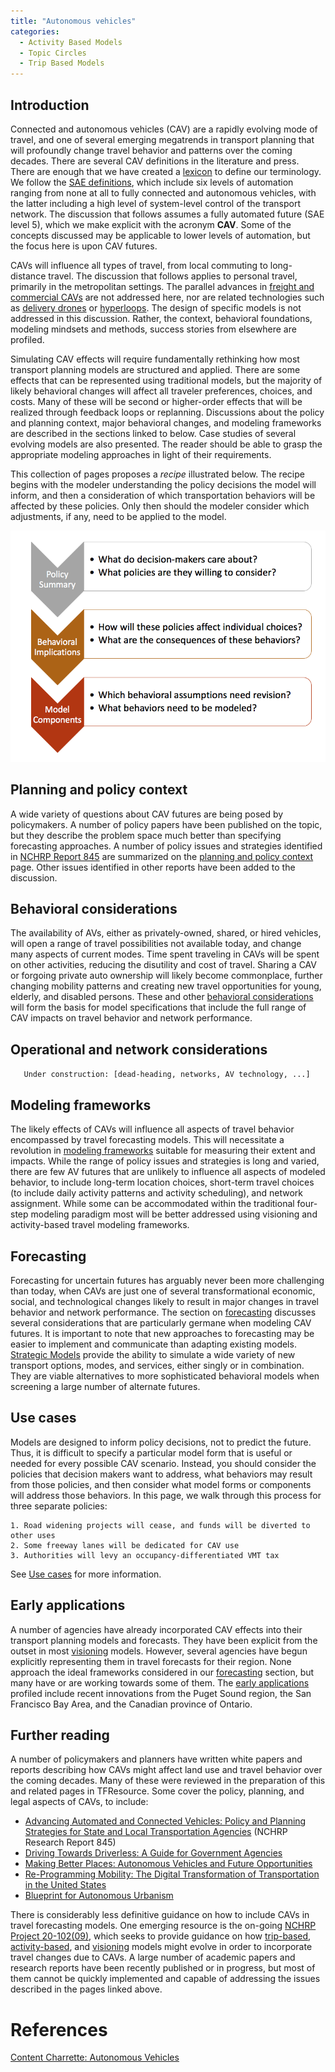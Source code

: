 ```yaml
---
title: "Autonomous vehicles"
categories:
  - Activity Based Models
  - Topic Circles
  - Trip Based Models
---
```


<CategoryList category="Autonomous Vehicles" />

Introduction
------------

Connected and autonomous vehicles (CAV) are a rapidly evolving mode of travel, and one of several emerging megatrends in transport planning that will profoundly change travel behavior and patterns over the coming decades. There are several CAV definitions in the literature and press. There are enough that we have created a [lexicon](Autonomous_vehicles_Lexicon) to define our terminology. We follow the [SAE definitions](https://www.sae.org/news/press-room/2018/12/sae-international-releases-updated-visual-chart-for-its-%E2%80%9Clevels-of-driving-automation%E2%80%9D-standard-for-self-driving-vehicles), which include six levels of automation ranging from none at all to fully connected and autonomous vehicles, with the latter including a high level of system-level control of the transport network. The discussion that follows assumes a fully automated future (SAE level 5), which we make explicit with the acronym <b>CAV</b>. Some of the concepts discussed may be applicable to lower levels of automation, but the focus here is upon CAV futures.

CAVs will influence all types of travel, from local commuting to long-distance travel. The discussion that follows applies to personal travel, primarily in the metropolitan settings. The parallel advances in [freight and commercial CAVs](https://link.springer.com/content/pdf/10.1007/978-3-662-48847-8_18.pdf) are not addressed here, nor are related technologies such as [delivery drones](https://en.wikipedia.org/wiki/Delivery_drone) or [hyperloops](https://www.technologyreview.com/s/601417/the-unbelievable-reality-of-the-impossible-hyperloop/). The design of specific models is not addressed in this discussion. Rather, the context, behavioral foundations, modeling mindsets and methods, success stories from elsewhere are profiled.

Simulating CAV effects will require fundamentally rethinking how most transport planning models are structured and applied. There are some effects that can be represented using traditional models, but the majority of likely behavioral changes will affect all traveler preferences, choices, and costs. Many of these will be second or higher-order effects that will be realized through feedback loops or replanning. Discussions about the policy and planning context, major behavioral changes, and modeling frameworks are described in the sections linked to below. Case studies of several evolving models are also presented. The reader should be able to grasp the appropriate modeling approaches in light of their requirements.

This collection of pages proposes a *recipe* illustrated below. The recipe begins with the modeler understanding the policy decisions the model will inform, and then a consideration of which transportation behaviors will be affected by these policies. Only then should the modeler consider which adjustments, if any, need to be applied to the model.

![Recipe to consider the impact of CAVs.](Av_modeling_recipe.png "Recipe to consider the impact of CAVs.")

Planning and policy context
---------------------------

A wide variety of questions about CAV futures are being posed by policymakers. A number of policy papers have been published on the topic, but they describe the problem space much better than specifying forecasting approaches. A number of policy issues and strategies identified in [NCHRP Report 845](http://www.trb.org/Main/Blurbs/176418.aspx) are summarized on the [planning and policy context](Autonomous_vehicles_planning_and_policy_context) page. Other issues identified in other reports have been added to the discussion.

Behavioral considerations
-------------------------

The availability of AVs, either as privately-owned, shared, or hired vehicles, will open a range of travel possibilities not available today, and change many aspects of current modes. Time spent traveling in CAVs will be spent on other activities, reducing the disutility and cost of travel. Sharing a CAV or forgoing private auto ownership will likely become commonplace, further changing mobility patterns and creating new travel opportunities for young, elderly, and disabled persons. These and other [behavioral considerations](Autonomous_vehicles_Behavioral_considerations) will form the basis for model specifications that include the full range of CAV impacts on travel behavior and network performance.

Operational and network considerations
--------------------------------------

`   Under construction: [dead-heading, networks, AV technology, ...]`

Modeling frameworks
-------------------

The likely effects of CAVs will influence all aspects of travel behavior encompassed by travel forecasting models. This will necessitate a revolution in [modeling frameworks](Autonomous_vehicles_Modeling_frameworks) suitable for measuring their extent and impacts. While the range of policy issues and strategies is long and varied, there are few AV futures that are unlikely to influence all aspects of modeled behavior, to include long-term location choices, short-term travel choices (to include daily activity patterns and activity scheduling), and network assignment. While some can be accommodated within the traditional four-step modeling paradigm most will be better addressed using visioning and activity-based travel modeling frameworks.

Forecasting
-----------

Forecasting for uncertain futures has arguably never been more challenging than today, when CAVs are just one of several transformational economic, social, and technological changes likely to result in major changes in travel behavior and network performance. The section on [forecasting](Autonomous_vehicles_Forecasting) discusses several considerations that are particularly germane when modeling CAV futures. It is important to note that new approaches to forecasting may be easier to implement and communicate than adapting existing models. [Strategic Models](Strategic_Models) provide the ability to simulate a wide variety of new transport options, modes, and services, either singly or in combination. They are viable alternatives to more sophisticated behavioral models when screening a large number of alternate futures.

Use cases
---------

Models are designed to inform policy decisions, not to predict the future. Thus, it is difficult to specify a particular model form that is useful or needed for every possible CAV scenario. Instead, you should consider the policies that decision makers want to address, what behaviors may result from those policies, and then consider what model forms or components will address those behaviors. In this page, we walk through this process for three separate policies:

    1. Road widening projects will cease, and funds will be diverted to other uses
    2. Some freeway lanes will be dedicated for CAV use
    3. Authorities will levy an occupancy-differentiated VMT tax

See [Use cases](Autonomous_vehicles_use_cases) for more information.

Early applications
------------------

A number of agencies have already incorporated CAV effects into their transport planning models and forecasts. They have been explicit from the outset in most [visioning](Strategic_Models) models. However, several agencies have begun explicitly representing them in travel forecasts for their region. None approach the ideal frameworks considered in our [forecasting](Autonomous_vehicles_Forecasting) section, but many have or are working towards some of them. The [early applications](Autonomous_vehicles_Early_applications) profiled include recent innovations from the Puget Sound region, the San Francisco Bay Area, and the Canadian province of Ontario.

Further reading
---------------

A number of policymakers and planners have written white papers and reports describing how CAVs might affect land use and travel behavior over the coming decades. Many of these were reviewed in the preparation of this and related pages in TFResource. Some cover the policy, planning, and legal aspects of CAVs, to include:

-   [Advancing Automated and Connected Vehicles: Policy and Planning Strategies for State and Local Transportation Agencies](http://www.trb.org/Main/Blurbs/176418.aspx) (NCHRP Research Report 845)
-   [Driving Towards Driverless: A Guide for Government Agencies](https://www.mayorsinnovation.org/images/uploads/pdf/5_-_Driving_Towards_Driverless.pdf)
-   [Making Better Places: Autonomous Vehicles and Future Opportunities](http://www.wsp-pb.com/Globaln/UK/WSPPB-Farrells-AV-whitepaper.pdf)
-   [Re-Programming Mobility: The Digital Transformation of Transportation in the United States](http://reprogrammingmobility.org/scenarios/)
-   [Blueprint for Autonomous Urbanism](https://nacto.org/publication/bau2/)

There is considerably less definitive guidance on how to include CAVs in travel forecasting models. One emerging resource is the on-going [NCHRP Project 20-102(09)](http://apps.trb.org/cmsfeed/TRBNetProjectDisplay.asp?ProjectID=4008), which seeks to provide guidance on how [trip-based](Trip_based_models), [activity-based](Activity_based_models), and [visioning](Strategic_Models) models might evolve in order to incorporate travel changes due to CAVs. A large number of academic papers and research reports have been recently published or in progress, but most of them cannot be quickly implemented and capable of addressing the issues described in the pages linked above.

References
==========

[Content Charrette: Autonomous Vehicles](Content_Charrette_Autonomous_Vehicles)

